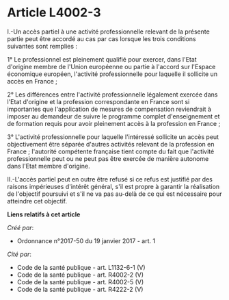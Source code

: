 # Article L4002-3

I.-Un accès partiel à une activité professionnelle relevant de la présente partie peut être accordé au cas par cas lorsque
les trois conditions suivantes sont remplies : 

1° Le professionnel est pleinement qualifié pour exercer, dans l'Etat d'origine membre de l'Union européenne ou partie à
l'accord sur l'Espace économique européen, l'activité professionnelle pour laquelle il sollicite un accès en France ; 

2° Les différences entre l'activité professionnelle légalement exercée dans l'Etat d'origine et la profession correspondante
en France sont si importantes que l'application de mesures de compensation reviendrait à imposer au demandeur de suivre le
programme complet d'enseignement et de formation requis pour avoir pleinement accès à la profession en France ; 

3° L'activité professionnelle pour laquelle l'intéressé sollicite un accès peut objectivement être séparée d'autres activités
relevant de la profession en France ; l'autorité compétente française tient compte du fait que l'activité professionnelle
peut ou ne peut pas être exercée de manière autonome dans l'Etat membre d'origine. 

II.-L'accès partiel peut en outre être refusé si ce refus est justifié par des raisons impérieuses d'intérêt général, s'il
est propre à garantir la réalisation de l'objectif poursuivi et s'il ne va pas au-delà de ce qui est nécessaire pour
atteindre cet objectif.

**Liens relatifs à cet article**

_Créé par_:

  - Ordonnance n°2017-50 du 19 janvier 2017 - art. 1

_Cité par_:

  - Code de la santé publique - art. L1132-6-1 (V)
  - Code de la santé publique - art. R4002-2 (V)
  - Code de la santé publique - art. R4002-5 (V)
  - Code de la santé publique - art. R4222-2 (V)
